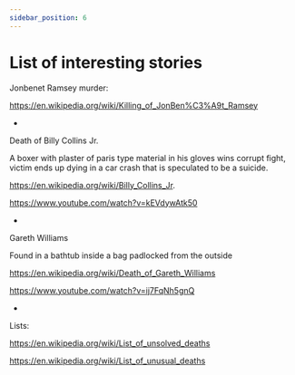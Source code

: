 ```yaml
---
sidebar_position: 6
---
```


# List of interesting stories

Jonbenet Ramsey murder:

https://en.wikipedia.org/wiki/Killing_of_JonBen%C3%A9t_Ramsey

-

Death of Billy Collins Jr.

A boxer with plaster of paris type material in his gloves wins corrupt fight, victim ends up dying in a car
crash that is speculated to be a suicide.

https://en.wikipedia.org/wiki/Billy_Collins_Jr.

https://www.youtube.com/watch?v=kEVdywAtk50

-

Gareth Williams

Found in a bathtub inside a bag padlocked from the outside

https://en.wikipedia.org/wiki/Death_of_Gareth_Williams

https://www.youtube.com/watch?v=ij7FqNh5gnQ


-





Lists:

https://en.wikipedia.org/wiki/List_of_unsolved_deaths

https://en.wikipedia.org/wiki/List_of_unusual_deaths

